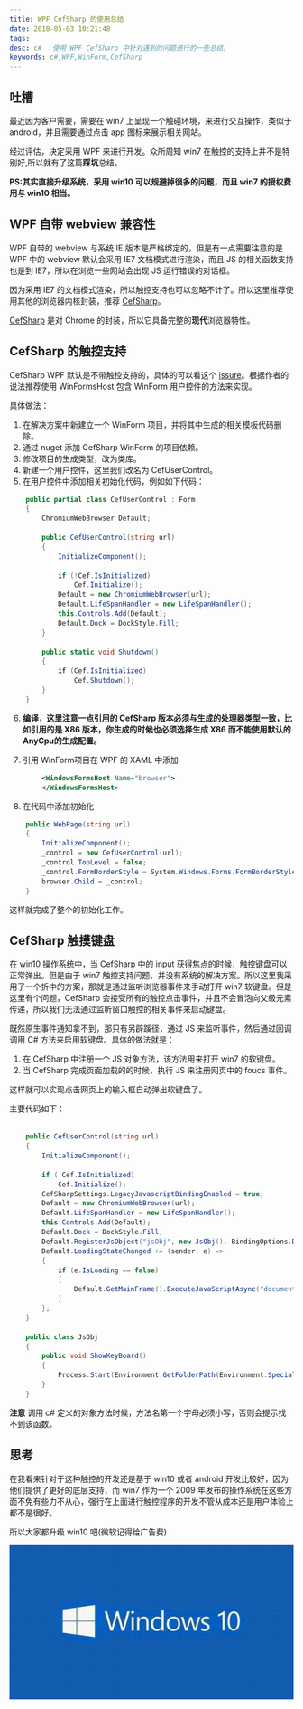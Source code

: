 ```yaml
---
title: WPF CefSharp 的使用总结
date: 2018-05-03 10:21:48
tags:
desc: c# ：使用 WPF CefSharp 中针对遇到的问题进行的一些总结。
keywords: c#,WPF,WinForm,CefSharp
---
```


## 吐槽

最近因为客户需要，需要在 win7 上呈现一个触碰环境，来进行交互操作，类似于 android，并且需要通过点击 app 图标来展示相关网站。

经过评估，决定采用 WPF 来进行开发。众所周知 win7 在触控的支持上并不是特别好,所以就有了这篇**踩坑**总结。

**PS:其实直接升级系统，采用 win10 可以规避掉很多的问题，而且 win7 的授权费用与 win10 相当。**

## WPF 自带 webview 兼容性

WPF 自带的 webview 与系统 IE 版本是严格绑定的，但是有一点需要注意的是 WPF 中的 webview 默认会采用 IE7 文档模式进行渲染，而且 JS 的相关函数支持也是到 IE7，所以在浏览一些网站会出现 JS 运行错误的对话框。

因为采用 IE7 的文档模式渲染，所以触控支持也可以忽略不计了。所以这里推荐使用其他的浏览器内核封装，推荐 [CefSharp](https://github.com/cefsharp/CefSharp)。

[CefSharp](https://github.com/cefsharp/CefSharp) 是对 Chrome 的封装，所以它具备完整的**现代**浏览器特性。

## CefSharp 的触控支持

CefSharp WPF 默认是不带触控支持的，具体的可以看这个 [issure](https://github.com/cefsharp/CefSharp/issues/2245)。根据作者的说法推荐使用 WinFormsHost 包含 WinForm 用户控件的方法来实现。

具体做法：

1. 在解决方案中新建立一个 WinForm 项目，并将其中生成的相关模板代码删除。
2. 通过 nuget 添加 CefSharp WinForm 的项目依赖。
3. 修改项目的生成类型，改为类库。
4. 新建一个用户控件，这里我们改名为 CefUserControl。
5. 在用户控件中添加相关初始化代码，例如如下代码：

``` csharp
    public partial class CefUserControl : Form
    {
        ChromiumWebBrowser Default;

        public CefUserControl(string url)
        {
            InitializeComponent();

            if (!Cef.IsInitialized)
                Cef.Initialize();
            Default = new ChromiumWebBrowser(url);
            Default.LifeSpanHandler = new LifeSpanHandler();
            this.Controls.Add(Default);
            Default.Dock = DockStyle.Fill;
        }

        public static void Shutdown()
        {
            if (Cef.IsInitialized)
                Cef.Shutdown();
        }
    }
```
6. **编译，这里注意一点引用的 CefSharp 版本必须与生成的处理器类型一致，比如引用的是 X86 版本，你生成的时候也必须选择生成 X86 而不能使用默认的 AnyCpu的生成配置。**

7. 引用 WinForm项目在 WPF 的 XAML 中添加 

``` xml
        <WindowsFormsHost Name="browser">
        </WindowsFormsHost>
```

8. 在代码中添加初始化

``` csharp
    public WebPage(string url)
    {
        InitializeComponent();
        _control = new CefUserControl(url);
        _control.TopLevel = false;
        _control.FormBorderStyle = System.Windows.Forms.FormBorderStyle.None;
        browser.Child = _control;
    }
```

这样就完成了整个的初始化工作。

## CefSharp 触摸键盘

在 win10 操作系统中，当 CefSharp 中的 input 获得焦点的时候，触控键盘可以正常弹出。但是由于 win7 触控支持问题，并没有系统的解决方案。所以这里我采用了一个折中的方案，那就是通过监听浏览器事件来手动打开 win7 软键盘。但是这里有个问题，CefSharp 会接受所有的触控点击事件，并且不会冒泡向父级元素传递，所以我们无法通过监听窗口触控的相关事件来启动键盘。

既然原生事件通知拿不到，那只有另辟蹊径，通过 JS 来监听事件，然后通过回调调用 C# 方法来启用软键盘。具体的做法就是：

1. 在 CefSharp 中注册一个 JS 对象方法，该方法用来打开 win7 的软键盘。
2. 当 CefSharp 完成页面加载的的时候，执行 JS 来注册网页中的 foucs 事件。

这样就可以实现点击网页上的输入框自动弹出软键盘了。

主要代码如下：

```csharp

    public CefUserControl(string url)
    {
        InitializeComponent();

        if (!Cef.IsInitialized)
            Cef.Initialize();
        CefSharpSettings.LegacyJavascriptBindingEnabled = true;
        Default = new ChromiumWebBrowser(url);
        Default.LifeSpanHandler = new LifeSpanHandler();
        this.Controls.Add(Default);
        Default.Dock = DockStyle.Fill;
        Default.RegisterJsObject("jsObj", new JsObj(), BindingOptions.DefaultBinder);
        Default.LoadingStateChanged += (sender, e) =>
        {
            if (e.IsLoading == false)
            {
                Default.GetMainFrame().ExecuteJavaScriptAsync("document.addEventListener('focusin',function(e){ jsObj.showKeyBoard(); }, false);");
            }
        };
    }

    public class JsObj
    {
        public void ShowKeyBoard()
        {
            Process.Start(Environment.GetFolderPath(Environment.SpecialFolder.System) + System.IO.Path.DirectorySeparatorChar + "osk.exe");
        }
    }
```

**注意** 调用 c# 定义的对象方法时候，方法名第一个字母必须小写，否则会提示找不到该函数。

## 思考

在我看来针对于这种触控的开发还是基于 win10 或者 android 开发比较好，因为他们提供了更好的底层支持，而 win7 作为一个 2009 年发布的操作系统在这些方面不免有些力不从心，强行在上面进行触控程序的开发不管从成本还是用户体验上都不是很好。

所以大家都升级 win10 吧(微软记得给广告费)

![win10](WPF_CefSharp_的使用总结/win10.jpg)
